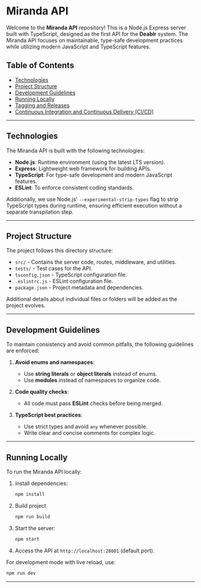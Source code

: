 # Miranda API

Welcome to the **Miranda API** repository! This is a Node.js Express server built with TypeScript, designed as the first API for the **Deablr** system. The Miranda API focuses on maintainable, type-safe development practices while utilizing modern JavaScript and TypeScript features.

## Table of Contents
- [Technologies](#technologies)
- [Project Structure](#project-structure)
- [Development Guidelines](#development-guidelines)
- [Running Locally](#running-locally)
- [Tagging and Releases](#tagging-and-releases)
- [Continuous Integration and Continuous Delivery (CI/CD)](#continuous-integration-and-continuous-delivery-cicd)

---

## Technologies

The Miranda API is built with the following technologies:

- **Node.js**: Runtime environment (using the latest LTS version).
- **Express**: Lightweight web framework for building APIs.
- **TypeScript**: For type-safe development and modern JavaScript features.
- **ESLint**: To enforce consistent coding standards.

Additionally, we use Node.js' `--experimental-strip-types` flag to strip TypeScript types during runtime, ensuring efficient execution without a separate transpilation step.

---

## Project Structure

The project follows this directory structure:

- `src/` - Contains the server code, routes, middleware, and utilities.
- `tests/` - Test cases for the API.
- `tsconfig.json` - TypeScript configuration file.
- `.eslintrc.js` - ESLint configuration file.
- `package.json` - Project metadata and dependencies.

Additional details about individual files or folders will be added as the project evolves.

---

## Development Guidelines

To maintain consistency and avoid common pitfalls, the following guidelines are enforced:

1. **Avoid enums and namespaces**:
    - Use **string literals** or **object literals** instead of enums.
    - Use **modules** instead of namespaces to organize code.

2. **Code quality checks**:
    - All code must pass **ESLint** checks before being merged.

3. **TypeScript best practices**:
    - Use strict types and avoid `any` whenever possible.
    - Write clear and concise comments for complex logic.

---

## Running Locally

To run the Miranda API locally:

1. Install dependencies:
   ```bash
   npm install
   ```
2. Build project
   ```bash
   npm run build
   ```

3. Start the server:
   ```bash
   npm start
   ```

4. Access the API at `http://localhost:28001` (default port).

For development mode with live reload, use:
```bash
npm run dev
```

---
